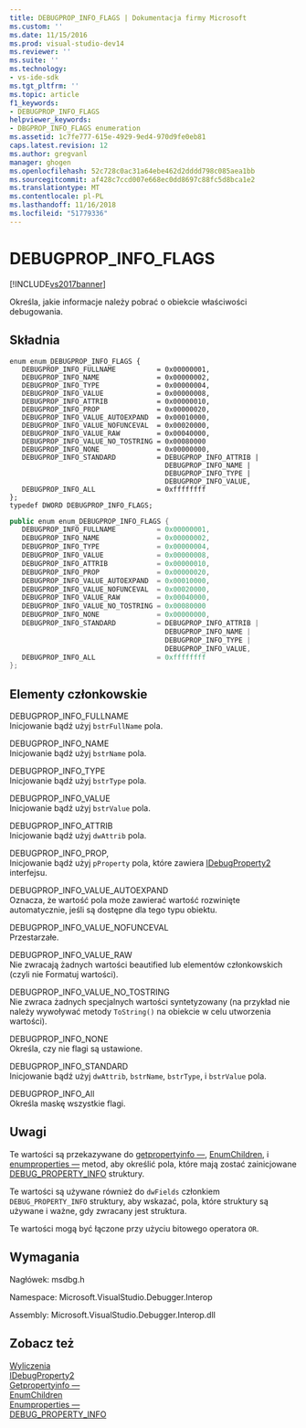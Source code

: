 ```yaml
---
title: DEBUGPROP_INFO_FLAGS | Dokumentacja firmy Microsoft
ms.custom: ''
ms.date: 11/15/2016
ms.prod: visual-studio-dev14
ms.reviewer: ''
ms.suite: ''
ms.technology:
- vs-ide-sdk
ms.tgt_pltfrm: ''
ms.topic: article
f1_keywords:
- DEBUGPROP_INFO_FLAGS
helpviewer_keywords:
- DBGPROP_INFO_FLAGS enumeration
ms.assetid: 1c7fe777-615e-4929-9ed4-970d9fe0eb81
caps.latest.revision: 12
ms.author: gregvanl
manager: ghogen
ms.openlocfilehash: 52c728c0ac31a64ebe462d2dddd798c085aea1bb
ms.sourcegitcommit: af428c7ccd007e668ec0dd8697c88fc5d8bca1e2
ms.translationtype: MT
ms.contentlocale: pl-PL
ms.lasthandoff: 11/16/2018
ms.locfileid: "51779336"
---
```

# <a name="debugpropinfoflags"></a>DEBUGPROP_INFO_FLAGS
[!INCLUDE[vs2017banner](../../../includes/vs2017banner.md)]

Określa, jakie informacje należy pobrać o obiekcie właściwości debugowania.  
  
## <a name="syntax"></a>Składnia  
  
```cpp#  
enum enum_DEBUGPROP_INFO_FLAGS {   
   DEBUGPROP_INFO_FULLNAME          = 0x00000001,  
   DEBUGPROP_INFO_NAME              = 0x00000002,  
   DEBUGPROP_INFO_TYPE              = 0x00000004,  
   DEBUGPROP_INFO_VALUE             = 0x00000008,  
   DEBUGPROP_INFO_ATTRIB            = 0x00000010,  
   DEBUGPROP_INFO_PROP              = 0x00000020,  
   DEBUGPROP_INFO_VALUE_AUTOEXPAND  = 0x00010000,  
   DEBUGPROP_INFO_VALUE_NOFUNCEVAL  = 0x00020000,  
   DEBUGPROP_INFO_VALUE_RAW         = 0x00040000,  
   DEBUGPROP_INFO_VALUE_NO_TOSTRING = 0x00080000  
   DEBUGPROP_INFO_NONE              = 0x00000000,  
   DEBUGPROP_INFO_STANDARD          = DEBUGPROP_INFO_ATTRIB |  
                                      DEBUGPROP_INFO_NAME |  
                                      DEBUGPROP_INFO_TYPE |  
                                      DEBUGPROP_INFO_VALUE,  
   DEBUGPROP_INFO_ALL               = 0xffffffff  
};  
typedef DWORD DEBUGPROP_INFO_FLAGS;  
```  
  
```csharp  
public enum enum_DEBUGPROP_INFO_FLAGS {   
   DEBUGPROP_INFO_FULLNAME          = 0x00000001,  
   DEBUGPROP_INFO_NAME              = 0x00000002,  
   DEBUGPROP_INFO_TYPE              = 0x00000004,  
   DEBUGPROP_INFO_VALUE             = 0x00000008,  
   DEBUGPROP_INFO_ATTRIB            = 0x00000010,  
   DEBUGPROP_INFO_PROP              = 0x00000020,  
   DEBUGPROP_INFO_VALUE_AUTOEXPAND  = 0x00010000,  
   DEBUGPROP_INFO_VALUE_NOFUNCEVAL  = 0x00020000,  
   DEBUGPROP_INFO_VALUE_RAW         = 0x00040000,  
   DEBUGPROP_INFO_VALUE_NO_TOSTRING = 0x00080000  
   DEBUGPROP_INFO_NONE              = 0x00000000,  
   DEBUGPROP_INFO_STANDARD          = DEBUGPROP_INFO_ATTRIB |  
                                      DEBUGPROP_INFO_NAME |  
                                      DEBUGPROP_INFO_TYPE |  
                                      DEBUGPROP_INFO_VALUE,  
   DEBUGPROP_INFO_ALL               = 0xffffffff  
};  
```  
  
## <a name="members"></a>Elementy członkowskie  
 DEBUGPROP_INFO_FULLNAME  
 Inicjowanie bądź użyj `bstrFullName` pola.  
  
 DEBUGPROP_INFO_NAME  
 Inicjowanie bądź użyj `bstrName` pola.  
  
 DEBUGPROP_INFO_TYPE  
 Inicjowanie bądź użyj `bstrType` pola.  
  
 DEBUGPROP_INFO_VALUE  
 Inicjowanie bądź użyj `bstrValue` pola.  
  
 DEBUGPROP_INFO_ATTRIB  
 Inicjowanie bądź użyj `dwAttrib` pola.  
  
 DEBUGPROP_INFO_PROP,  
 Inicjowanie bądź użyj `pProperty` pola, które zawiera [IDebugProperty2](../../../extensibility/debugger/reference/idebugproperty2.md) interfejsu.  
  
 DEBUGPROP_INFO_VALUE_AUTOEXPAND  
 Oznacza, że wartość pola może zawierać wartość rozwinięte automatycznie, jeśli są dostępne dla tego typu obiektu.  
  
 DEBUGPROP_INFO_VALUE_NOFUNCEVAL  
 Przestarzałe.  
  
 DEBUGPROP_INFO_VALUE_RAW  
 Nie zwracają żadnych wartości beautified lub elementów członkowskich (czyli nie Formatuj wartości).  
  
 DEBUGPROP_INFO_VALUE_NO_TOSTRING  
 Nie zwraca żadnych specjalnych wartości syntetyzowany (na przykład nie należy wywoływać metody `ToString()` na obiekcie w celu utworzenia wartości).  
  
 DEBUGPROP_INFO_NONE  
 Określa, czy nie flagi są ustawione.  
  
 DEBUGPROP_INFO_STANDARD  
 Inicjowanie bądź użyj `dwAttrib`, `bstrName`, `bstrType`, i `bstrValue` pola.  
  
 DEBUGPROP_INFO_All  
 Określa maskę wszystkie flagi.  
  
## <a name="remarks"></a>Uwagi  
 Te wartości są przekazywane do [getpropertyinfo —](../../../extensibility/debugger/reference/idebugproperty2-getpropertyinfo.md), [EnumChildren](../../../extensibility/debugger/reference/idebugproperty2-enumchildren.md), i [enumproperties —](../../../extensibility/debugger/reference/idebugstackframe2-enumproperties.md) metod, aby określić pola, które mają zostać zainicjowane [ DEBUG_PROPERTY_INFO](../../../extensibility/debugger/reference/debug-property-info.md) struktury.  
  
 Te wartości są używane również do `dwFields` członkiem `DEBUG_PROPERTY_INFO` struktury, aby wskazać, pola, które struktury są używane i ważne, gdy zwracany jest struktura.  
  
 Te wartości mogą być łączone przy użyciu bitowego operatora `OR`.  
  
## <a name="requirements"></a>Wymagania  
 Nagłówek: msdbg.h  
  
 Namespace: Microsoft.VisualStudio.Debugger.Interop  
  
 Assembly: Microsoft.VisualStudio.Debugger.Interop.dll  
  
## <a name="see-also"></a>Zobacz też  
 [Wyliczenia](../../../extensibility/debugger/reference/enumerations-visual-studio-debugging.md)   
 [IDebugProperty2](../../../extensibility/debugger/reference/idebugproperty2.md)   
 [Getpropertyinfo —](../../../extensibility/debugger/reference/idebugproperty2-getpropertyinfo.md)   
 [EnumChildren](../../../extensibility/debugger/reference/idebugproperty2-enumchildren.md)   
 [Enumproperties —](../../../extensibility/debugger/reference/idebugstackframe2-enumproperties.md)   
 [DEBUG_PROPERTY_INFO](../../../extensibility/debugger/reference/debug-property-info.md)

